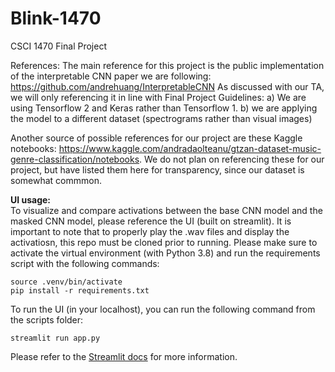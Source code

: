 # Blink-1470
CSCI 1470 Final Project

References:
The main reference for this project is the public implementation of the interpretable CNN paper we are following: https://github.com/andrehuang/InterpretableCNN
As discussed with our TA, we will only referencing it in line with Final Project Guidelines:
a) We are using Tensorflow 2 and Keras rather than Tensorflow 1.
b) we are applying the model to a different dataset (spectrograms rather than visual images)

Another source of possible references for our project are these Kaggle notebooks: https://www.kaggle.com/andradaolteanu/gtzan-dataset-music-genre-classification/notebooks. We do not plan on referencing these for our project, but have listed them here for transparency, since our dataset is somewhat commmon.

**UI usage:**  
To visualize and compare activations between the base CNN model and the masked CNN model, please reference the UI (built on streamlit). It is important to note that to properly play the .wav files and display the activatiosn, this repo must be cloned prior to running. Please make sure to activate the virtual environment (with Python 3.8) and run the requirements script with the following commands:
```
source .venv/bin/activate
pip install -r requirements.txt
```
To run the UI (in your localhost), you can run the following command from the scripts folder: 
```
streamlit run app.py
```
Please refer to the [Streamlit docs](https://docs.streamlit.io/en/stable/) for more information.
